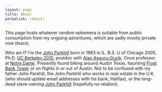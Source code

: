 ```yaml
---
layout: page
title: About
permalink: /about/
---
```


This page hosts whatever random ephemera is suitable from public consumption from my ongoing adventures, which are sadly mostly private now (tears).

Who am I? I'm the [John Parkhill](https://scholar.google.com/citations?user=mkEouY4AAAAJ&hl=en) born in 1983 in IL. B.S. U of Chicago 2005, Ph.D. [UC Berkeley 2010](https://en.wikipedia.org/wiki/Martin_Head-Gordon), postdoc with [Alan Aspuru-Guzik](https://scholar.google.com/citations?user=Ag_6KEgAAAAJ&hl=en). Once professor at [Notre Dame](https://sites.nd.edu/parkhillgroup/?utm_campaign=redirect&utm_medium=web&utm_source=blogs.nd.edu). Presently found biking around Austin Texas, haunting [Frost Bank Tower](https://www.artemiscm.com/team) or on flights in or out of Austin. Not to be confused with my father John Parkhill, the John Parkhill who works in real-estate in the U.K. (who should update email addresses with his bank, Halifax), or the long-dead slave-owning [John Parkhill](https://en.wikipedia.org/wiki/Tuscawilla_Plantation) (hopefully no relation). 
